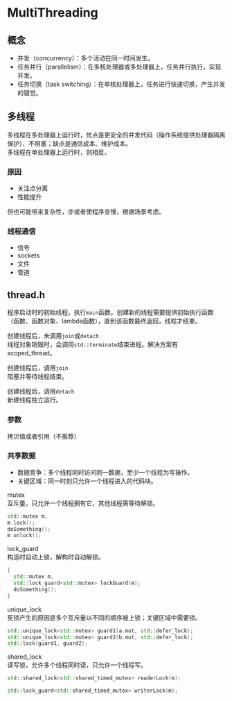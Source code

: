 # MultiThreading

## 概念

* 并发（concurrency）：多个活动在同一时间发生。
* 任务并行（parallelism）：在多核处理器或多处理器上，任务并行执行，实现并发。
* 任务切换（task switching）：在单核处理器上，任务进行快速切换，产生并发的错觉。

## 多线程

多线程在多处理器上运行时，优点是更安全的并发代码（操作系统提供处理器隔离保护）、不阻塞；缺点是通信成本、维护成本。\
多线程在单处理器上运行时，则相反。

### 原因

* 关注点分离
* 性能提升

但也可能带来复杂性，亦或者使程序变慢，根据场景考虑。

### 线程通信

* 信号
* sockets
* 文件
* 管道

## thread.h

程序启动时的初始线程，执行`main`函数。创建新的线程需要提供初始执行函数（函数、函数对象、lambda函数），直到该函数最终返回，线程才结束。

创建线程后，未调用`join`或`detach`\
线程对象销毁时，会调用`std::terminate`结束进程。解决方案有scoped_thread。

创建线程后，调用`join`\
阻塞并等待线程结束。

创建线程后，调用`detach`\
新建线程独立运行。

### 参数

拷贝值或者引用（不推荐）

### 共享数据

* 数据竞争：多个线程同时访问同一数据，至少一个线程为写操作。
* 关键区域：同一时刻只允许一个线程进入的代码块。

mutex\
互斥量，只允许一个线程拥有它，其他线程需等待解锁。

```cpp
std::mutex m;
m.lock();
doSomething();
m.unlock();
```

lock_guard\
构造时自动上锁，解构时自动解锁。

```cpp
{
  std::mutex m,
  std::lock_guard<std::mutex> lockGuard(m);
  doSomething();
}
```

unique_lock\
死锁产生的原因是多个互斥量以不同的顺序被上锁；关键区域中需要锁。

```cpp
std::unique_lock<std::mutex> guard1(a.mut, std::defer_lock);
std::unique_lock<std::mutex> guard2(b.mut, std::defer_lock);
std::lock(guard1, guard2);
```

shared_lock\
读写锁，允许多个线程同时读，只允许一个线程写。

```cpp
std::shared_lock<std::shared_timed_mutex> readerLock(m);

std::lock_guard<std::shared_timed_mutex> writerLock(m);
```
